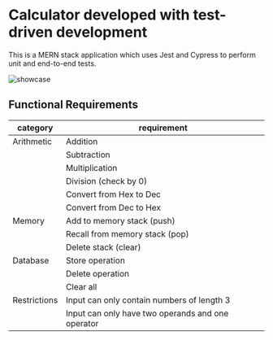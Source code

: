# Calculator developed with test-driven development

This is a MERN stack application which uses Jest and Cypress to perform unit and end-to-end tests.

![showcase](https://github.com/user-attachments/assets/d05097b9-93cb-414e-a8ec-8c938e2ecbae)

## Functional Requirements
| category     | requirement                                       |
| ------------ | ------------------------------------------------- |
| Arithmetic   | Addition                                          |
|              | Subtraction                                       |
|              | Multiplication                                    |
|              | Division (check by 0)                             |
|              | Convert from Hex to Dec                           |
|              | Convert from Dec to Hex                           |
| Memory       | Add to memory stack (push)                        |
|              | Recall from memory stack (pop)                    |
|              | Delete stack (clear)                              |
| Database     | Store operation                                   |
|              | Delete operation                                  |
|              | Clear all                                         |
| Restrictions | Input can only contain numbers of length 3        |
|              | Input can only have two operands and one operator |
